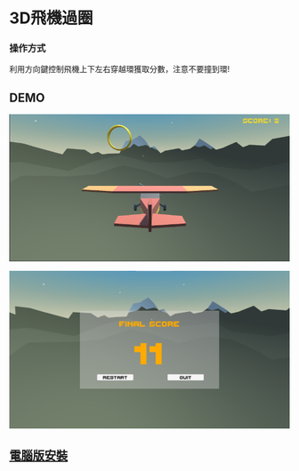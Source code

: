 # 3D飛機過圈
### 操作方式
利用方向鍵控制飛機上下左右穿越環獲取分數，注意不要撞到環!
## DEMO
![遊戲畫面](https://github.com/nohano1l/gamedesign/blob/master/3D_flyinring/img/gameview.png)

![結束畫面](https://github.com/nohano1l/gamedesign/blob/master/3D_flyinring/img/gameover.png)
## [電腦版安裝](https://drive.google.com/file/d/1E3EKzU8X2Pmn5uFAZXdqFboOKHxgVQMm/view?usp=sharing)